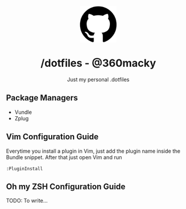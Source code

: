 <p align="center">
  <img
    src=".github/github.png"
    align="center"
    width="100"
    alt=".dotfiles"
    title=".dotfiles"
  />
  <h1 align="center">/dotfiles - @360macky</h1>
</p>

<p align="center">
  Just my personal .dotfiles
</p>

## Package Managers
* Vundle
* Zplug

## Vim Configuration Guide
Everytime you install a plugin in Vim, just add the plugin name inside the Bundle snippet.
After that just open Vim and run
```console
:PluginInstall
```

## Oh my ZSH Configuration Guide
TODO: To write...
